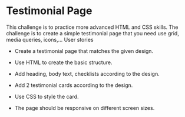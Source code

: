 # Testimonial Page

This challenge is to practice more advanced HTML and CSS skills. The challenge is to create a simple testimonial page that you need use grid, media queries, icons,...
User stories

- Create a testimonial page that matches the given design.

- Use HTML to create the basic structure.

- Add heading, body text, checklists according to the design.

- Add 2 testimonial cards according to the design.

- Use CSS to style the card.

- The page should be responsive on different screen sizes.
